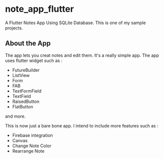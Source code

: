 # note_app_flutter

A Flutter Notes App Using SQLite Database.
This is one of my sample projects. 

## About the App

The app lets you creat notes and edit them. It's a really simple app.
The app uses flutter widget such as :

- FutureBuilder
- ListView
- Form
- FAB
- TextFormField
- TextField
- RaisedButton
- FlatButton
 
 and more.
 
 This is now just a bare bone app. I intend to include more features such as :
 
 - Firebase integration
 - Canvas
 - Change Note Color
 - Rearrange Note



